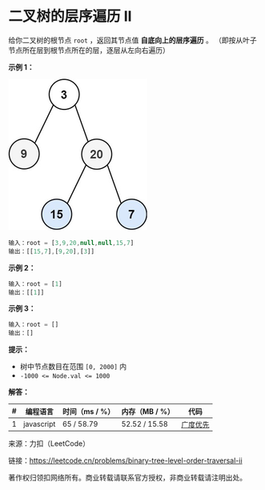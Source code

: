 # 二叉树的层序遍历 II

给你二叉树的根节点 `root` ，返回其节点值 **自底向上的层序遍历** 。 （即按从叶子节点所在层到根节点所在的层，逐层从左向右遍历）

**示例 1：**

![示例1](./eg1.jpeg)

``` javascript
输入：root = [3,9,20,null,null,15,7]
输出：[[15,7],[9,20],[3]]
```

**示例 2：**

``` javascript
输入：root = [1]
输出：[[1]]
```

**示例 3：**

``` javascript
输入：root = []
输出：[]
```

**提示：**

- 树中节点数目在范围 `[0, 2000]` 内
- `-1000 <= Node.val <= 1000`

**解答：**

**#**|**编程语言**|**时间（ms / %）**|**内存（MB / %）**|**代码**
--|--|--|--|--
1|javascript|65 / 58.79|52.52 / 15.58|[广度优先](./javascript/ac_v1.js)

来源：力扣（LeetCode）

链接：https://leetcode.cn/problems/binary-tree-level-order-traversal-ii

著作权归领扣网络所有。商业转载请联系官方授权，非商业转载请注明出处。
